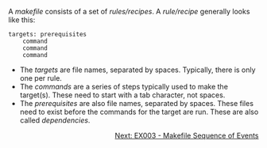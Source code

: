 A _makefile_ consists of a set of _rules/recipes_. A _rule/recipe_ generally looks like this:

```make
targets: prerequisites
	command
	command
	command
```

- The _targets_ are file names, separated by spaces. Typically, there is only one per rule.
- The _commands_ are a series of steps typically used to make the target(s). These need to start with a tab character, not spaces.
- The _prerequisites_ are also file names, separated by spaces. These files need to exist before the commands for the target are run. These are also called _dependencies_.

<p align="right">
  <a href="https://github.com/AmrElsayyad/makefile-tutorial/tree/main/EX003%20-%20Makefile%20Sequence%20of%20Events">
  	Next: EX003 - Makefile Sequence of Events
  </a>
</p>
